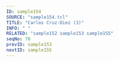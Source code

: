 ```yaml
---
ID: sample154
SOURCE: "sample154.tcl"
TITLE: "Carlos Cruz-Diez (3)"
INFO: " "
RELATED: "sample152 sample153 sample155"
seqNo: 70
prevID: sample153
nextID: sample155
---
```

